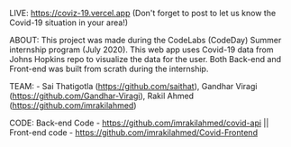 LIVE: https://coviz-19.vercel.app (Don't forget to post to let us know the Covid-19 situation in your area!)

ABOUT: This project was made during the CodeLabs (CodeDay) Summer internship program (July 2020). This web app uses Covid-19 data from Johns Hopkins repo to visualize the data for the user. Both Back-end and Front-end was built from scrath during the internship.

TEAM: - Sai Thatigotla (https://github.com/saithat), Gandhar Viragi (https://github.com/Gandhar-Viragi), Rakil Ahmed (https://github.com/imrakilahmed)

CODE: Back-end Code - https://github.com/imrakilahmed/covid-api || Front-end code - https://github.com/imrakilahmed/Covid-Frontend
